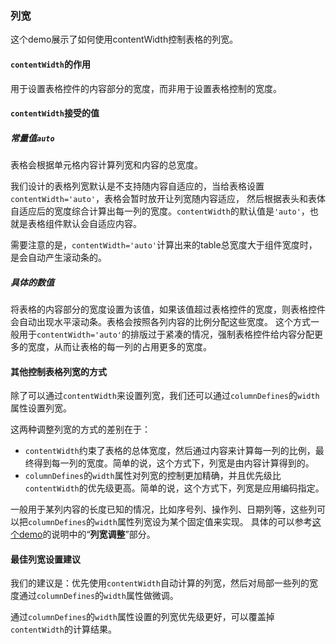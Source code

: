 ### 列宽

这个demo展示了如何使用contentWidth控制表格的列宽。

#### `contentWidth`的作用

用于设置表格控件的内容部分的宽度，而非用于设置表格控制的宽度。

#### `contentWidth`接受的值

##### 常量值`auto`
表格会根据单元格内容计算列宽和内容的总宽度。

我们设计的表格列宽默认是不支持随内容自适应的，当给表格设置`contentWidth='auto'`，表格会暂时放开让列宽随内容适应，
然后根据表头和表体自适应后的宽度综合计算出每一列的宽度。`contentWidth`的默认值是`'auto'`，也就是表格组件默认会自适应内容。

需要注意的是，`contentWidth='auto'`计算出来的table总宽度大于组件宽度时，是会自动产生滚动条的。

##### 具体的数值
将表格的内容部分的宽度设置为该值，如果该值超过表格控件的宽度，则表格控件会自动出现水平滚动条。表格会按照各列内容的比例分配这些宽度。
这个方式一般用于`contentWidth='auto'`的排版过于紧凑的情况，强制表格控件给内容分配更多的宽度，从而让表格的每一列的占用更多的宽度。

#### 其他控制表格列宽的方式
除了可以通过`contentWidth`来设置列宽，我们还可以通过`columnDefines`的`width`属性设置列宽。

这两种调整列宽的方式的差别在于：
- `contentWidth`约束了表格的总体宽度，然后通过内容来计算每一列的比例，最终得到每一列的宽度。简单的说，这个方式下，列宽是由内容计算得到的。
- `columnDefines`的`width`属性对列宽的控制更加精确，并且优先级比`contentWidth`的优先级更高。简单的说，这个方式下，列宽是应用编码指定。

一般用于某列内容的长度已知的情况，比如序号列、操作列、日期列等，这些列可以把`columnDefines`的`width`属性列宽设为某个固定值来实现。
具体的可以参考[这个demo](#/pc/table/renderer)的说明中的“**列宽调整**”部分。

#### 最佳列宽设置建议

我们的建议是：优先使用`contentWidth`自动计算的列宽，然后对局部一些列的宽度通过`columnDefines`的`width`属性做微调。

通过`columnDefines`的`width`属性设置的列宽优先级更好，可以覆盖掉`contentWidth`的计算结果。
